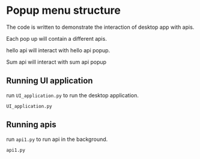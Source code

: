 # Popup menu structure
The code is written to demonstrate the interaction of desktop app with apis.

Each pop up will contain a different apis. 

hello api will interact with hello api popup.

Sum api will interact with sum api popup

## Running UI application

run `UI_application.py` to run the desktop application.

    UI_application.py

## Running apis

run `api1.py` to run api in the background.

    api1.py

